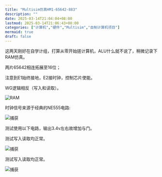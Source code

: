 ```yaml
---
title: "Multisim仿真HM1-65642-883"
description: ""
date: 2025-03-14T21:04:04+08:00
lastmod: 2025-03-14T21:06:43+08:00
categories: ["计算机","硬件","Multisim","自制计算机项目"]
mermaid: true
draft: false
---
```


这两天刚好在自学计组，打算从零开始搓计算机，ALU什么就不说了，稍微记录下RAM仿真。

两片65642相连拓展至16位；

注意到E1始终接地，E2接时钟，控制芯片使能。

WG逻辑相反（写入和读取）。



![RAM](https://blog-cdn.yht.life/blog/2025/03/1420250314204255.png)

时钟信号来源于经典的NE555电路:

![捕获](https://blog-cdn.yht.life/blog/2025/03/1420250314204815.PNG)

测试使用以下电路，输出3.4v左右故增加与门。

测试写入读取均正常。

![捕获](https://blog-cdn.yht.life/blog/2025/03/1420250314204957.PNG)

测试写入读取均正常。

![捕获](https://blog-cdn.yht.life/blog/2025/03/1420250314205351.PNG)